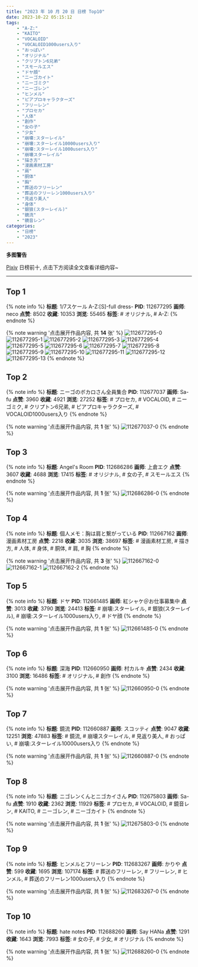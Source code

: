 ```yaml
---
title: "2023 年 10 月 20 日 日榜 Top10"
date: 2023-10-22 05:15:12
tags:
    - "A-Z:"
    - "KAITO"
    - "VOCALOID"
    - "VOCALOID1000users入り"
    - "おっぱい"
    - "オリジナル"
    - "クリプトン6兄弟"
    - "スモールエス"
    - "ドヤ顔"
    - "ニーゴカイト"
    - "ニーゴミク"
    - "ニーゴレン"
    - "ヒンメル"
    - "ピアプロキャラクターズ"
    - "フリーレン"
    - "プロセカ"
    - "人体"
    - "創作"
    - "女の子"
    - "少女"
    - "崩壊:スターレイル"
    - "崩壊:スターレイル10000users入り"
    - "崩壊:スターレイル1000users入り"
    - "崩壊スターレイル"
    - "描き方"
    - "漫画素材工房"
    - "肩"
    - "胴体"
    - "胸"
    - "葬送のフリーレン"
    - "葬送のフリーレン1000users入り"
    - "見返り美人"
    - "身体"
    - "銀狼(スターレイル)"
    - "鏡流"
    - "鏡音レン"
categories:
    - "日榜"
    - "2023"
---
```


<i class="fa fa-triangle-exclamation"></i>**多图警告**<i class="fa fa-triangle-exclamation"></i>

[Pixiv](https://www.pixiv.net/) 日榜前十, 点击下方阅读全文查看详细内容~

<!-- more -->

---

## Top 1

{% note info %}
**标题**: 1/7スケール A-Z:[S]-full dress-
**PID**: 112677295 **画师**: neco
**点赞**: 8502 **收藏**: 10353 **浏览**: 55465
**标签**: # オリジナル, # A-Z:
{% endnote %}

{% note warning '点击展开作品内容, 共 **14** 张' %}
![112677295-0](https://i.pixiv.re/img-original/img/2023/10/19/18/35/38/112677295_p0.jpg)
![112677295-1](https://i.pixiv.re/img-original/img/2023/10/19/18/35/38/112677295_p1.jpg)
![112677295-2](https://i.pixiv.re/img-original/img/2023/10/19/18/35/38/112677295_p2.jpg)
![112677295-3](https://i.pixiv.re/img-original/img/2023/10/19/18/35/38/112677295_p3.jpg)
![112677295-4](https://i.pixiv.re/img-original/img/2023/10/19/18/35/38/112677295_p4.jpg)
![112677295-5](https://i.pixiv.re/img-original/img/2023/10/19/18/35/38/112677295_p5.jpg)
![112677295-6](https://i.pixiv.re/img-original/img/2023/10/19/18/35/38/112677295_p6.jpg)
![112677295-7](https://i.pixiv.re/img-original/img/2023/10/19/18/35/38/112677295_p7.jpg)
![112677295-8](https://i.pixiv.re/img-original/img/2023/10/19/18/35/38/112677295_p8.jpg)
![112677295-9](https://i.pixiv.re/img-original/img/2023/10/19/18/35/38/112677295_p9.jpg)
![112677295-10](https://i.pixiv.re/img-original/img/2023/10/19/18/35/38/112677295_p10.jpg)
![112677295-11](https://i.pixiv.re/img-original/img/2023/10/19/18/35/38/112677295_p11.jpg)
![112677295-12](https://i.pixiv.re/img-original/img/2023/10/19/18/35/38/112677295_p12.jpg)
![112677295-13](https://i.pixiv.re/img-original/img/2023/10/19/18/35/38/112677295_p13.jpg)
{% endnote %}

## Top 2

{% note info %}
**标题**: ニーゴのボカロさん全員集合
**PID**: 112677037 **画师**: Sa-fu
**点赞**: 3960 **收藏**: 4921 **浏览**: 27252
**标签**: # プロセカ, # VOCALOID, # ニーゴミク, # クリプトン6兄弟, # ピアプロキャラクターズ, # VOCALOID1000users入り
{% endnote %}

{% note warning '点击展开作品内容, 共 **1** 张' %}
![112677037-0](https://i.pixiv.re/img-original/img/2023/10/19/18/24/21/112677037_p0.jpg)
{% endnote %}

## Top 3

{% note info %}
**标题**: Angel's Room
**PID**: 112686286 **画师**: 上倉エク
**点赞**: 3607 **收藏**: 4688 **浏览**: 17415
**标签**: # オリジナル, # 女の子, # スモールエス
{% endnote %}

{% note warning '点击展开作品内容, 共 **1** 张' %}
![112686286-0](https://i.pixiv.re/img-original/img/2023/10/20/00/00/13/112686286_p0.jpg)
{% endnote %}

## Top 4

{% note info %}
**标题**: 個人メモ：胸は肩と繋がっている
**PID**: 112667162 **画师**: 漫画素材工房
**点赞**: 2218 **收藏**: 3035 **浏览**: 38697
**标签**: # 漫画素材工房, # 描き方, # 人体, # 身体, # 胴体, # 肩, # 胸
{% endnote %}

{% note warning '点击展开作品内容, 共 **3** 张' %}
![112667162-0](https://i.pixiv.re/img-original/img/2023/10/19/07/00/05/112667162_p0.jpg)
![112667162-1](https://i.pixiv.re/img-original/img/2023/10/19/07/00/05/112667162_p1.jpg)
![112667162-2](https://i.pixiv.re/img-original/img/2023/10/19/07/00/05/112667162_p2.jpg)
{% endnote %}

## Top 5

{% note info %}
**标题**: ドヤ
**PID**: 112661485 **画师**: 紅シャケ＠お仕事募集中
**点赞**: 3013 **收藏**: 3790 **浏览**: 24413
**标签**: # 崩壊:スターレイル, # 銀狼(スターレイル), # 崩壊:スターレイル1000users入り, # ドヤ顔
{% endnote %}

{% note warning '点击展开作品内容, 共 **1** 张' %}
![112661485-0](https://i.pixiv.re/img-original/img/2023/10/19/00/12/56/112661485_p0.jpg)
{% endnote %}

## Top 6

{% note info %}
**标题**: 深海
**PID**: 112660950 **画师**: 村カルキ
**点赞**: 2434 **收藏**: 3100 **浏览**: 16486
**标签**: # オリジナル, # 創作
{% endnote %}

{% note warning '点击展开作品内容, 共 **1** 张' %}
![112660950-0](https://i.pixiv.re/img-original/img/2023/10/19/00/00/29/112660950_p0.jpg)
{% endnote %}

## Top 7

{% note info %}
**标题**: 鏡流
**PID**: 112660887 **画师**: スコッティ
**点赞**: 9047 **收藏**: 12251 **浏览**: 47883
**标签**: # 鏡流, # 崩壊スターレイル, # 見返り美人, # おっぱい, # 崩壊:スターレイル10000users入り
{% endnote %}

{% note warning '点击展开作品内容, 共 **1** 张' %}
![112660887-0](https://i.pixiv.re/img-original/img/2023/10/19/00/00/16/112660887_p0.jpg)
{% endnote %}

## Top 8

{% note info %}
**标题**: ニゴレンくんとニゴカイさん
**PID**: 112675803 **画师**: Sa-fu
**点赞**: 1910 **收藏**: 2362 **浏览**: 11929
**标签**: # プロセカ, # VOCALOID, # 鏡音レン, # KAITO, # ニーゴレン, # ニーゴカイト
{% endnote %}

{% note warning '点击展开作品内容, 共 **1** 张' %}
![112675803-0](https://i.pixiv.re/img-original/img/2023/10/19/17/29/09/112675803_p0.jpg)
{% endnote %}

## Top 9

{% note info %}
**标题**: ヒンメルとフリーレン
**PID**: 112683267 **画师**: かりや
**点赞**: 599 **收藏**: 1695 **浏览**: 107174
**标签**: # 葬送のフリーレン, # フリーレン, # ヒンメル, # 葬送のフリーレン1000users入り
{% endnote %}

{% note warning '点击展开作品内容, 共 **1** 张' %}
![112683267-0](https://i.pixiv.re/img-original/img/2023/10/19/22/18/52/112683267_p0.jpg)
{% endnote %}

## Top 10

{% note info %}
**标题**: hate notes
**PID**: 112688260 **画师**: Say HANa
**点赞**: 1291 **收藏**: 1643 **浏览**: 7993
**标签**: # 女の子, # 少女, # オリジナル
{% endnote %}

{% note warning '点击展开作品内容, 共 **1** 张' %}
![112688260-0](https://i.pixiv.re/img-original/img/2023/10/20/01/05/49/112688260_p0.png)
{% endnote %}
